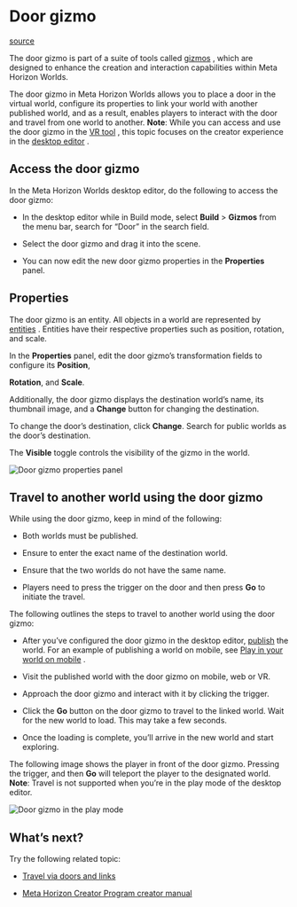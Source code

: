 # Door gizmo

[source](https://developers.meta.com/horizon-worlds/learn/documentation/code-blocks-and-gizmos/use-the-portal-gizmo)

The door gizmo is part of a suite of tools called [gizmos](/horizon-worlds/learn/documentation/code-blocks-and-gizmos/about-gizmos) , which are designed to enhance the creation and interaction capabilities within Meta Horizon Worlds.

The door gizmo in Meta Horizon Worlds allows you to place a door in the virtual world, configure its properties to link your world with another published world, and as a result, enables players to interact with the door and travel from one world to another. **Note**: While you can access and use the door gizmo in the [VR tool](/horizon-worlds/learn/documentation/vr-creation/getting-started/create-a-new-world-in-horizon) , this topic focuses on the creator experience in the [desktop editor](/horizon-worlds/learn/documentation/desktop-editor/getting-started/introduction-to-desktop-editor) .

## Access the door gizmo

In the Meta Horizon Worlds desktop editor, do the following to access the door gizmo:

*   In the desktop editor while in Build mode, select **Build** \> **Gizmos** from the menu bar, search for “Door” in the search field.
    

*   Select the door gizmo and drag it into the scene.
    

*   You can now edit the new door gizmo properties in the **Properties** panel.
    

## Properties

The door gizmo is an entity. All objects in a world are represented by [entities](/horizon-worlds/reference/2.0.0/core_entity) . Entities have their respective properties such as position, rotation, and scale.

In the **Properties** panel, edit the door gizmo’s transformation fields to configure its **Position**, 

**Rotation**, and **Scale**.

Additionally, the door gizmo displays the destination world’s name, its thumbnail image, and a **Change** button for changing the destination.

To change the door’s destination, click **Change**. Search for public worlds as the door’s destination.

The **Visible** toggle controls the visibility of the gizmo in the world.

![Door gizmo properties panel](https://scontent.flba1-1.fna.fbcdn.net/v/t39.2365-6/494960168_710920418112579_1665985283251277521_n.png?_nc_cat=109&ccb=1-7&_nc_sid=e280be&_nc_ohc=t135GZ-PCpcQ7kNvwGBBYw0&_nc_oc=AdkYQs3ASVwVywGEVKoj2cFXIBc1f8aoIOMtRMxh35YVIqC8ViYmbGC2BhKUiv4-ZEY&_nc_zt=14&_nc_ht=scontent.flba1-1.fna&_nc_gid=AvWIZ5EYAODEXa3ZfXSuyw&oh=00_AfTTLd_jRh282s7vSGH_90COzcPfd6A_7SCdZ-YiYLo0_A&oe=689BAA89)

## Travel to another world using the door gizmo

While using the door gizmo, keep in mind of the following:

*   Both worlds must be published.

*   Ensure to enter the exact name of the destination world.

*   Ensure that the two worlds do not have the same name.

*   Players need to press the trigger on the door and then press **Go** to initiate the travel.

The following outlines the steps to travel to another world using the door gizmo:

*   After you’ve configured the door gizmo in the desktop editor, [publish](/horizon-worlds/learn/documentation/save-optimize-and-publish/publish-your-world) the world. For an example of publishing a world on mobile, see [Play in your world on mobile](/horizon-worlds/learn/documentation/get-started/create-your-first-world#section-4-play-in-your-world-on-mobile) .
    

*   Visit the published world with the door gizmo on mobile, web or VR.
    

*   Approach the door gizmo and interact with it by clicking the trigger.
    

*   Click the **Go** button on the door gizmo to travel to the linked world. Wait for the new world to load. This may take a few seconds.
    

*   Once the loading is complete, you’ll arrive in the new world and start exploring.
    

The following image shows the player in front of the door gizmo. Pressing the trigger, and then **Go** will teleport the player to the designated world. **Note**: Travel is not supported when you’re in the play mode of the desktop editor.

![Door gizmo in the play mode](https://scontent.flba1-1.fna.fbcdn.net/v/t39.2365-6/494753285_710920421445912_6107526059820057792_n.png?_nc_cat=106&ccb=1-7&_nc_sid=e280be&_nc_ohc=LfnPz-nv-A4Q7kNvwFOdx18&_nc_oc=AdkMBCWcWyTQ1AELnaxblCFFOGGaV5Va6c9olgI3wz9lz0CWe9mf6iZffR2_xlDlzhM&_nc_zt=14&_nc_ht=scontent.flba1-1.fna&_nc_gid=AvWIZ5EYAODEXa3ZfXSuyw&oh=00_AfSap8QqVkx_685uYynrmPO7uFVxWyza32wfJcF_xgroyw&oe=689BC4D6)

## What’s next?

Try the following related topic:

*   [Travel via doors and links](https://github.com/MHCPCreators/horizonCreatorManual/blob/main/HorizonTechnicalDoc.md#travel-doors-and-links)

*   [Meta Horizon Creator Program creator manual](https://github.com/MHCPCreators/horizonCreatorManual/blob/main/HorizonTechnicalDoc.md#door-gizmo)

 

 

 

 

 

 

 

 

 

 

 

 

 

 

 

 

 

 

 

 

 

 

 

 

 

 

 

 

 

 

 

 

 

 

 

 

 

 

 

 

 

 

 

 

 

 

 

 
